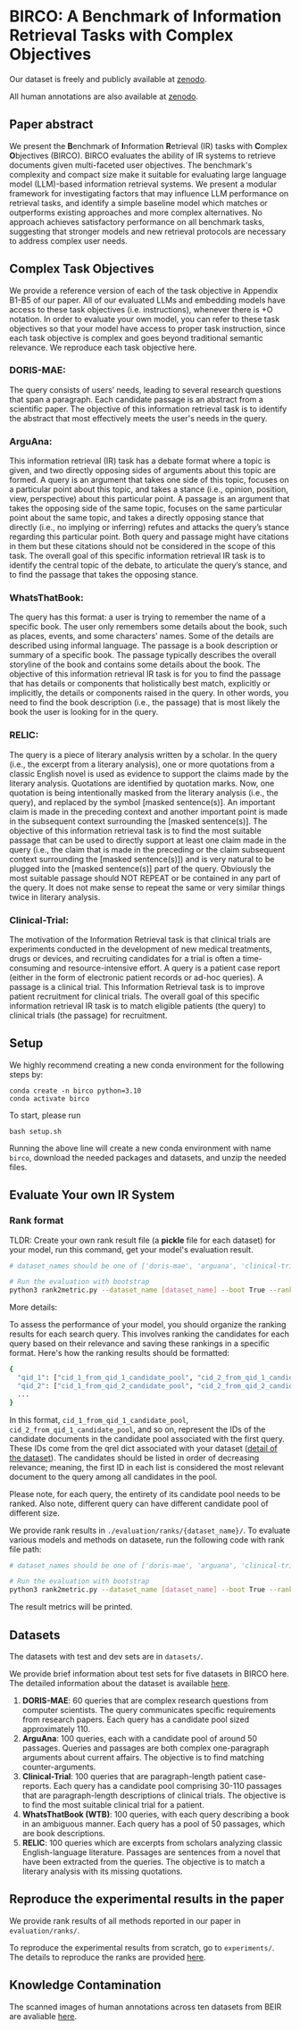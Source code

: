 # BIRCO: A Benchmark of Information Retrieval Tasks with Complex Objectives

Our dataset is freely and publicly available at [zenodo](https://zenodo.org/records/10850865).

All human annotations are also available at [zenodo](https://zenodo.org/records/10738479).

## Paper abstract
We present the **B**enchmark of **I**nformation **R**etrieval (IR) tasks with **C**omplex **O**bjectives (BIRCO). BIRCO evaluates the ability of IR systems to retrieve documents given multi-faceted user objectives. The benchmark's complexity and compact size make it suitable for evaluating large language model (LLM)-based information retrieval systems. We present a modular framework for investigating factors that may influence LLM performance on retrieval tasks, and identify a simple baseline model which matches or outperforms existing approaches and more complex alternatives. No approach achieves satisfactory performance on all benchmark tasks, suggesting that stronger models and new retrieval protocols are necessary to address complex user needs. 

## Complex Task Objectives

We provide a reference version of each of the task objective in Appendix B1-B5 of our paper. All of our evaluated LLMs and embedding models have access to these task objectives (i.e. instructions), whenever there is +O notation. In order to evaluate your own model, you can refer to these task objectives so that your model have access to proper task instruction, since each task objective is complex and goes beyond traditional semantic relevance. We reproduce each task objective here.

### DORIS-MAE:

The query consists of users’ needs, leading to several research questions that span a paragraph. Each candidate passage is an abstract from a scientific paper. The objective of this information retrieval task is to identify the abstract that most effectively meets the user's needs in the query.

### ArguAna:

This information retrieval (IR) task has a debate format where a topic is given, and two directly opposing sides of arguments about this topic are formed.  A query is an argument that takes one side of this topic, focuses on a particular point about this topic, and takes a stance (i.e., opinion, position, view, perspective) about this particular point. A passage is an argument that takes the opposing side of the same topic, focuses on the same particular point about the same topic, and takes a directly opposing stance that directly (i.e., no implying or inferring) refutes and attacks the query’s stance regarding this particular point. Both query and passage might have citations in them but these citations should not be considered in the scope of this task. The overall goal of this specific information retrieval IR task is to identify the central topic of the debate, to articulate the query’s stance, and to find the passage that takes the opposing stance.

### WhatsThatBook:

The query has this format: a user is trying to remember the name of a specific book. The user only remembers some details about the book, such as places, events, and some characters’ names. Some of the details are described using informal language. The passage is a book description or summary of a specific book. The passage typically describes the overall storyline of the book and contains some details about the book. The objective of this information retrieval IR task is for you to find the passage that has details or components that holistically best match, explicitly or implicitly, the details or components raised in the query. In other words, you need to find the book description (i.e., the passage) that is most likely the book the user is looking for in the query.

### RELIC:

The query is a piece of literary analysis written by a scholar. In the query (i.e., the excerpt from a literary analysis), one or more quotations from a classic English novel is used as evidence to support the claims made by the literary analysis. Quotations are identified by quotation marks. Now, one quotation is being intentionally masked from the literary analysis (i.e., the query), and replaced by the symbol [masked sentence(s)]. An important claim is made in the preceding context and another important point is made in the subsequent context surrounding the [masked sentence(s)]. The objective of this information retrieval task is to find the most suitable passage that can be used to directly support at least one claim made in the query (i.e., the claim that is made in the preceding or the claim subsequent context surrounding the [masked sentence(s)]) and is very natural to be plugged into the [masked sentence(s)] part of the query. Obviously the most suitable passage should NOT REPEAT or be contained in any part of the query. It does not make sense to repeat the same or very similar things twice in literary analysis.

### Clinical-Trial:

The motivation of the Information Retrieval task is that clinical trials are experiments conducted in the development of new medical treatments, drugs or devices, and recruiting candidates for a trial is often a time-consuming and resource-intensive effort. A query is a patient case report (either in the form of electronic patient records or ad-hoc queries). A passage is a clinical trial. This Information Retrieval task is to improve patient recruitment for clinical trials. The overall goal of this specific information retrieval IR task is to match eligible patients (the query) to clinical trials (the passage) for recruitment.



## Setup
We highly recommend creating a new conda environment for the following steps by:
```
conda create -n birco python=3.10
conda activate birco
```
To start, please run
```
bash setup.sh
```
Running the above line will create a new conda environment with name `birco`, download the needed packages and datasets, and unzip the needed files.

## Evaluate Your own IR System
### Rank format

TLDR: Create your own rank result file (a **pickle** file for each dataset) for your model, run this command, get your model's evaluation result. 
```bash
# dataset_names should be one of ['doris-mae', 'arguana', 'clinical-trial', 'wtb', 'relic']

# Run the evaluation with bootstrap
python3 rank2metric.py --dataset_name [dataset_name] --boot True --rank_path [path_to_your_own_rank_pickle]
```


More details:

To assess the performance of your model, you should organize the ranking results for each search query. This involves ranking the candidates for each query based on their relevance and saving these rankings in a specific format. Here's how the ranking results should be formatted:

```bash
{
  "qid_1": ["cid_1_from_qid_1_candidate_pool", "cid_2_from_qid_1_candidate_pool", ...],
  "qid_2": ["cid_1_from_qid_2_candidate_pool", "cid_2_from_qid_2_candidate_pool", ...],
  ...
}
```

In this format, `cid_1_from_qid_1_candidate_pool`, `cid_2_from_qid_1_candidate_pool`, and so on, represent the IDs of the candidate documents in the candidate pool associated with the first query. These IDs come from the qrel dict associated with your dataset ([detail of the dataset](https://github.com/BIRCO-benchmark/BIRCO/blob/main/datasets/readme.md)). The candidates should be listed in order of decreasing relevance; meaning, the first ID in each list is considered the most relevant document to the query among all candidates in the pool.

Please note, for each query, the entirety of its candidate pool needs to be ranked. Also note, different query can have different candidate pool of different size.

We provide rank results in `./evaluation/ranks/{dataset_name}/`. To evaluate various models and methods on datasete, run the following code with rank file path:
```bash
# dataset_names should be one of ['doris-mae', 'arguana', 'clinical-trial', 'wtb', 'relic']

# Run the evaluation with bootstrap
python3 rank2metric.py --dataset_name [dataset_name] --boot True --rank_path [path_to_rank]
```
The result metrics will be printed.

## Datasets

The datasets with test and dev sets are in `datasets/`. 

We provide brief information about test sets for five datasets in BIRCO here. The detailed information about the dataset is available [here](https://github.com/BIRCO-benchmark/BIRCO_dataset/blob/main/datasets/readme.md).
1. **DORIS-MAE**:
60 queries that are complex research questions from computer scientists. The query communicates specific requirements from research papers. Each query has a candidate pool sized approximately 110.
2. **ArguAna**:
100 queries, each with a candidate pool of around 50 passages. Queries and passages are both complex one-paragraph arguments about current affairs. The objective is to find matching counter-arguments.
3. **Clinical-Trial**:
100 queries that are paragraph-length patient case-reports. Each query has a candidate pool comprising 30-110 passages that are paragraph-length descriptions of clinical trials. The objective is to find the most suitable clinical trial for a patient.
4. **WhatsThatBook (WTB)**:
100 queries, with each query describing a book in an ambiguous manner. Each query has a pool of 50 passages, which are book descriptions.
5. **RELIC**:
100 queries which are excerpts from scholars analyzing classic English-language literature. Passages are sentences from a novel that have been extracted from the queries. The objective is to match a literary analysis with its missing quotations. 


## Reproduce the experimental results in the paper

We provide rank results of all methods reported in our paper in `evaluation/ranks/`.

To reproduce the experimental results from scratch, go to `experiments/`. The details to reproduce the ranks are provided [here](https://github.com/BIRCO-benchmark/BIRCO_dataset/blob/main/experiments/readme.md). 

## Knowledge Contamination
The scanned images of human annotations across ten datasets from BEIR are avaliable [here](https://zenodo.org/records/10738479). 
